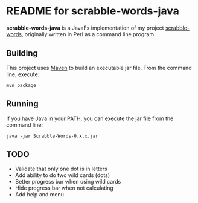 # README for scrabble-words-java #

**scrabble-words-java** is a JavaFx implementation of my project [scrabble-words](https://github.com/ksnortum/scrabble-words), originally written in Perl as a command line program. 

## Building ##

This project uses [Maven](http://maven.apache.org/) to build an executable jar file.  From the command line, execute:

	mvn package

## Running ##

If you have Java in your PATH, you can execute the jar file from the command line:

	java -jar Scrabble-Words-0.x.x.jar
	
## TODO ##

* Validate that only one dot is in letters
* Add ability to do two wild cards (dots)
* Better progress bar when using wild cards
* Hide progress bar when not calculating
* Add help and menu


